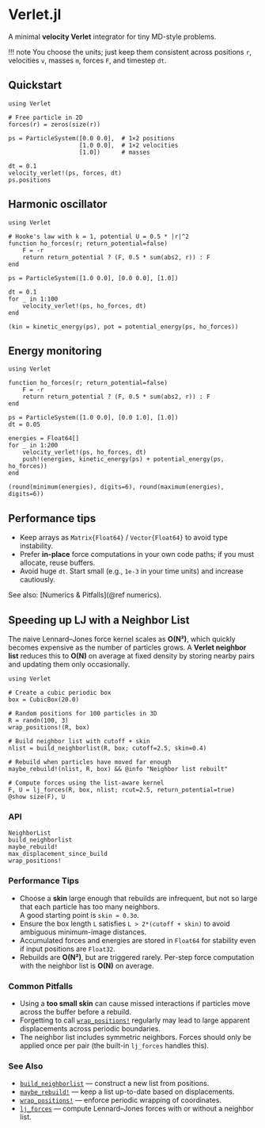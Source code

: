 # Verlet.jl

A minimal **velocity Verlet** integrator for tiny MD-style problems.

!!! note
    You choose the units; just keep them consistent across positions `r`, velocities `v`, masses `m`,
    forces `F`, and timestep `dt`.

## Quickstart

```@example quickstart
using Verlet

# Free particle in 2D
forces(r) = zeros(size(r))

ps = ParticleSystem([0.0 0.0],  # 1×2 positions
                    [1.0 0.0],  # 1×2 velocities
                    [1.0])      # masses

dt = 0.1
velocity_verlet!(ps, forces, dt)
ps.positions
```

## Harmonic oscillator
```@example ho
using Verlet

# Hooke's law with k = 1, potential U = 0.5 * |r|^2
function ho_forces(r; return_potential=false)
    F = -r
    return return_potential ? (F, 0.5 * sum(abs2, r)) : F
end

ps = ParticleSystem([1.0 0.0], [0.0 0.0], [1.0])

dt = 0.1
for _ in 1:100
    velocity_verlet!(ps, ho_forces, dt)
end

(kin = kinetic_energy(ps), pot = potential_energy(ps, ho_forces))
```

## Energy monitoring

```@example energy
using Verlet

function ho_forces(r; return_potential=false)
    F = -r
    return return_potential ? (F, 0.5 * sum(abs2, r)) : F
end

ps = ParticleSystem([1.0 0.0], [0.0 1.0], [1.0])
dt = 0.05

energies = Float64[]
for _ in 1:200
    velocity_verlet!(ps, ho_forces, dt)
    push!(energies, kinetic_energy(ps) + potential_energy(ps, ho_forces))
end

(round(minimum(energies), digits=6), round(maximum(energies), digits=6))
```

## Performance tips

* Keep arrays as `Matrix{Float64}` / `Vector{Float64}` to avoid type instability.
* Prefer **in-place** force computations in your own code paths; if you must allocate, reuse buffers.
* Avoid huge `dt`. Start small (e.g., `1e-3` in your time units) and increase cautiously.

See also: \[Numerics & Pitfalls]\(@ref numerics).

## Speeding up LJ with a Neighbor List

The naive Lennard–Jones force kernel scales as **O(N²)**, which quickly becomes expensive as the number of particles grows.
A **Verlet neighbor list** reduces this to **O(N)** on average at fixed density by storing nearby pairs and updating them only occasionally.

```@example
using Verlet

# Create a cubic periodic box
box = CubicBox(20.0)

# Random positions for 100 particles in 3D
R = randn(100, 3)
wrap_positions!(R, box)

# Build neighbor list with cutoff + skin
nlist = build_neighborlist(R, box; cutoff=2.5, skin=0.4)

# Rebuild when particles have moved far enough
maybe_rebuild!(nlist, R, box) && @info "Neighbor list rebuilt"

# Compute forces using the list-aware kernel
F, U = lj_forces(R, box, nlist; rcut=2.5, return_potential=true)
@show size(F), U
```

### API

```@docs
NeighborList
build_neighborlist
maybe_rebuild!
max_displacement_since_build
wrap_positions!
```

### Performance Tips

- Choose a **skin** large enough that rebuilds are infrequent, but not so large that each particle has too many neighbors.  
    A good starting point is `skin ≈ 0.3σ`.
- Ensure the box length `L` satisfies `L > 2*(cutoff + skin)` to avoid ambiguous minimum-image distances.
- Accumulated forces and energies are stored in `Float64` for stability even if input positions are `Float32`.
- Rebuilds are **O(N²)**, but are triggered rarely. Per-step force computation with the neighbor list is **O(N)** on average.

### Common Pitfalls

- Using a **too small skin** can cause missed interactions if particles move across the buffer before a rebuild.
- Forgetting to call [`wrap_positions!`](@ref) regularly may lead to large apparent displacements across periodic boundaries.
- The neighbor list includes symmetric neighbors. Forces should only be applied once per pair (the built-in `lj_forces` handles this).

### See Also

- [`build_neighborlist`](@ref) — construct a new list from positions.  
- [`maybe_rebuild!`](@ref) — keep a list up-to-date based on displacements.  
- [`wrap_positions!`](@ref) — enforce periodic wrapping of coordinates.  
- [`lj_forces`](@ref) — compute Lennard–Jones forces with or without a neighbor list.
